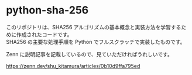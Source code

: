 # python-sha-256

このリポジトリは、SHA256 アルゴリズムの基本概念と実装方法を学習するために作成されたコードです。  
SHA256 の主要な処理手順を Python でフルスクラッチで実装したものです。  

Zenn に説明記事を記載しているので、見ていただければうれしいです。

https://zenn.dev/shu_kitamura/articles/0b10d9ffa795ed
